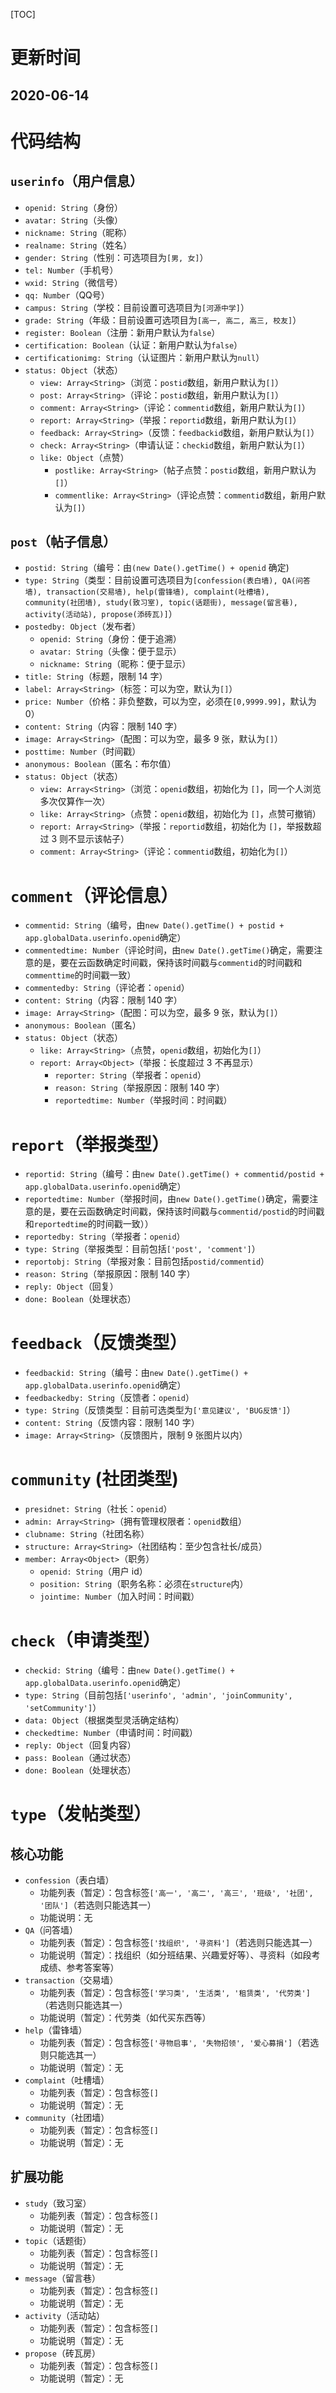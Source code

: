 [TOC]

# 更新时间

## 2020-06-14

# 代码结构

## `userinfo`（用户信息）

+ `openid: String`（身份）
+ `avatar: String`（头像）
+ `nickname: String`（昵称）
+ `realname: String`（姓名）
+ `gender: String`（性别：可选项目为`[男, 女]`）
+ `tel: Number`（手机号）
+ `wxid: String`（微信号）
+ `qq: Number`（QQ号）
+ `campus: String`（学校：目前设置可选项目为`[河源中学]`）
+ `grade: String`（年级：目前设置可选项目为`[高一, 高二, 高三, 校友]`）
+ `register: Boolean`（注册：新用户默认为`false`）
+ `certification: Boolean`（认证：新用户默认为`false`）
+ `certificationimg: String`（认证图片：新用户默认为`null`）
+ `status: Object`（状态）
  + `view: Array<String>`（浏览：`postid`数组，新用户默认为`[]`）
  + `post: Array<String>`（评论：`postid`数组，新用户默认为`[]`）
  + `comment: Array<String>`（评论：`commentid`数组，新用户默认为`[]`）
  + `report: Array<String>`（举报：`reportid`数组，新用户默认为`[]`）
  + `feedback: Array<String>`（反馈：`feedbackid`数组，新用户默认为`[]`）
  + `check: Array<String>`（申请认证：`checkid`数组，新用户默认为`[]`）
  + `like: Object`（点赞）
    + `postlike: Array<String>`（帖子点赞：`postid`数组，新用户默认为`[]`）
    + `commentlike: Array<String>`（评论点赞：`commentid`数组，新用户默认为`[]`）

## `post`（帖子信息）

+ `postid: String`（编号：由`(new Date().getTime() + openid` 确定)
+ `type: String`（类型：目前设置可选项目为`[confession(表白墙), QA(问答墙), transaction(交易墙), help(雷锋墙), complaint(吐槽墙), community(社团墙), study(致习室), topic(话题街), message(留言巷), activity(活动站), propose(添砖瓦)]`）
+ `postedby: Object`（发布者）
  + `openid: String`（身份：便于追溯）
  + `avatar: String`（头像：便于显示）
  + `nickname: String`（昵称：便于显示）
+ `title: String`（标题，限制 14 字）
+ `label: Array<String>`（标签：可以为空，默认为`[]`）
+ `price: Number`（价格：非负整数，可以为空，必须在`[0,9999.99]`，默认为 0）
+ `content: String`（内容：限制 140 字）
+ `image: Array<String>`（配图：可以为空，最多 9 张，默认为`[]`）
+ `posttime: Number`（时间戳）
+ `anonymous: Boolean`（匿名：布尔值）
+ `status: Object`（状态）
  + `view: Array<String>`（浏览：`openid`数组，初始化为 `[]`，同一个人浏览多次仅算作一次）
  + `like: Array<String>`（点赞：`openid`数组，初始化为 `[]`，点赞可撤销）
  + `report: Array<String>`（举报：`reportid`数组，初始化为 `[]`，举报数超过 3 则不显示该帖子）
  + `comment: Array<String>`（评论：`commentid`数组，初始化为`[]`）

# `comment`（评论信息）

+ `commentid: String`（编号，由`new Date().getTime() + postid + app.globalData.userinfo.openid`确定）
+ `commentedtime: Number`（评论时间，由`new Date().getTime()`确定，需要注意的是，要在云函数确定时间戳，保持该时间戳与`commentid`的时间戳和`commenttime`的时间戳一致）
+ `commentedby: String`（评论者：`openid`）
+ `content: String`（内容：限制 140 字）
+ `image: Array<String>`（配图：可以为空，最多 9 张，默认为`[]`）
+ `anonymous: Boolean`（匿名）
+ `status: Object`（状态）
  + `like: Array<String>`（点赞，`openid`数组，初始化为`[]`）
  + `report: Array<Object>`（举报：长度超过 3 不再显示）
    + `reporter: String`（举报者：`openid`）
    + `reason: String`（举报原因：限制 140 字）
    + `reportedtime: Number`（举报时间：时间戳）

# `report`（举报类型）

+ `reportid: String`（编号：由`new Date().getTime() + commentid/postid + app.globalData.userinfo.openid`确定）
+ `reportedtime: Number`（举报时间，由`new Date().getTime()`确定，需要注意的是，要在云函数确定时间戳，保持该时间戳与`commentid/postid`的时间戳和`reportedtime`的时间戳一致））
+ `reportedby: String`（举报者：`openid`）
+ `type: String`（举报类型：目前包括`['post', 'comment']`）
+ `reportobj: String`（举报对象：目前包括`postid/commentid`）
+ `reason: String`（举报原因：限制 140 字）
+ `reply: Object`（回复）
+ `done: Boolean`（处理状态）

# `feedback`（反馈类型）
+ `feedbackid: String`（编号：由`new Date().getTime() + app.globalData.userinfo.openid`确定）
+ `feedbackedby: String`（反馈者：`openid`）
+ `type: String`（反馈类型：目前可选类型为`['意见建议', 'BUG反馈']`）
+ `content: String`（反馈内容：限制 140 字）
+ `image: Array<String>`（反馈图片，限制 9 张图片以内） 

# `community` (社团类型)

+ `presidnet: String`（社长：`openid`）
+ `admin: Array<String>`（拥有管理权限者：`openid`数组）
+ `clubname: String`（社团名称）
+ `structure: Array<String>`（社团结构：至少包含社长/成员）
+ `member: Array<Object>`（职务）
  + `openid: String`（用户 id）
  + `position: String`（职务名称：必须在`structure`内）
  + `jointime: Number`（加入时间：时间戳）

# `check`（申请类型）

+ `checkid: String`（编号：由`new Date().getTime() + app.globalData.userinfo.openid`确定）
+ `type: String`（目前包括`['userinfo', 'admin', 'joinCommunity', 'setCommunity']`）
+ `data: Object`（根据类型灵活确定结构）
+ `checkedtime: Number`（申请时间：时间戳）
+ `reply: Object`（回复内容）
+ `pass: Boolean`（通过状态）
+ `done: Boolean`（处理状态）

# `type`（发帖类型）

## 核心功能

+ `confession`（表白墙）
  + 功能列表（暂定）：包含标签`['高一', '高二', '高三', '班级', '社团', '团队']`（若选则只能选其一）
  + 功能说明：无
+ `QA`（问答墙）
  + 功能列表（暂定）：包含标签`['找组织', '寻资料']`（若选则只能选其一）
  + 功能说明（暂定）：找组织（如分班结果、兴趣爱好等）、寻资料（如段考成绩、参考答案等）
+ `transaction`（交易墙）
  + 功能列表（暂定）：包含标签`['学习类', '生活类', '租赁类', '代劳类']`（若选则只能选其一）
  + 功能说明（暂定）：代劳类（如代买东西等）
+ `help`（雷锋墙）
  + 功能列表（暂定）：包含标签`['寻物启事', '失物招领', '爱心募捐']`（若选则只能选其一）
  + 功能说明（暂定）：无
+ `complaint`（吐槽墙）
  + 功能列表（暂定）：包含标签`[]`
  + 功能说明（暂定）：无
+ `community`（社团墙）
  + 功能列表（暂定）：包含标签`[]`
  + 功能说明（暂定）：无

## 扩展功能

+ `study`（致习室）
  + 功能列表（暂定）：包含标签`[]`
  + 功能说明（暂定）：无
+ `topic`（话题街）
  + 功能列表（暂定）：包含标签`[]`
  + 功能说明（暂定）：无
+ `message`（留言巷）
  + 功能列表（暂定）：包含标签`[]`
  + 功能说明（暂定）：无
+ `activity`（活动站）
  + 功能列表（暂定）：包含标签`[]`
  + 功能说明（暂定）：无
+ `propose`（砖瓦房）
  + 功能列表（暂定）：包含标签`[]`
  + 功能说明（暂定）：无
